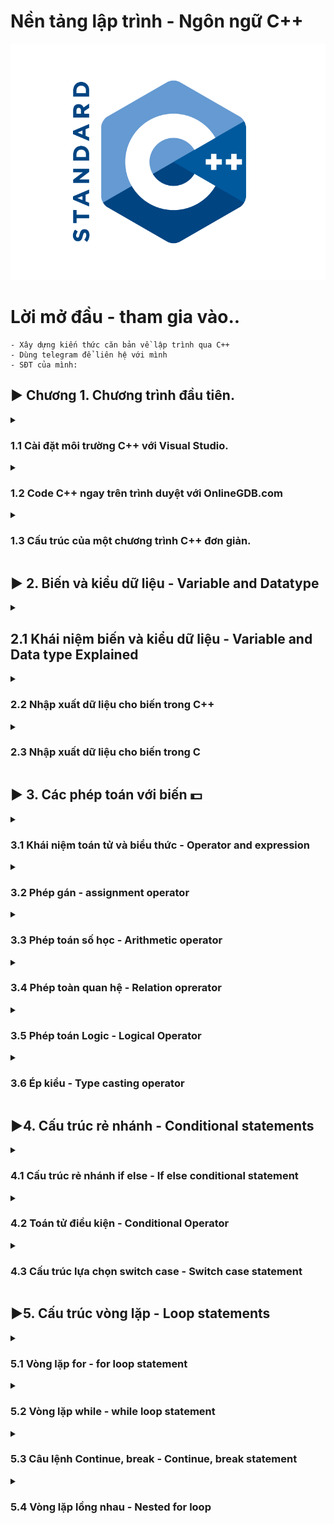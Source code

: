 # Nền tảng lập trình - Ngôn ngữ C++
![Alt text](image.png)

# Lời mở đầu - tham gia vào.. 

    - Xây dựng kiến thức căn bản về lập trình qua C++
    - Dùng telegram để liên hệ với mình
    - SĐT của mình:

## ▶ Chương 1. Chương trình đầu tiên.

<details>
<summary>
<h3>1.1 Cài đặt môi trường C++ với Visual Studio.</h3>
</summary>
- Cài đặt Visual Studio (bản đầy đủ hơn so với VScode).
- Chọn tích vào mục: "Desktop development with C++". Cài luôn cả môi trường C++. Tiếp tục và Install.

    ### Cách tạo project mới.

    - Create new project
    - Empty project
    - Project name - Location - Solution 
    - Thêm chương trình vào phần Source file
    - Viết code 
    - Debuger 
    - Tạo thêm project trong Solution để làm việc
</details>

<details>
<summary>
<h3>1.2 Code C++ ngay trên trình duyệt với OnlineGDB.com</h3>
</summary>

- Nếu máy của bạn cấu hình yếu và không thể chạy Visual Studio hoặc VScode 
- Bạn có thể code trên trình duyệt web: OnlineGDb.com
- Với giao diện vừa đủ dùng
- Có thể lưu lại, qua tài khoản.
</details>

<details>
<summary>
<h3>1.3 Cấu trúc của một chương trình C++ đơn giản.</h3>
</summary>
- Sau khi cài đặt IDE thì bắt đàu viết code.

<h4>Tổng quan của 1 chương trình C++.</h4>

```C++
// Thư viện: liệt kê thư viện chứa các hàm sẽ dùng trong chương trình.
// input output stream: Luồng vào ra của chương trình
#include <iostream>

// thành phần bắt buộc của chương trình - hay là chương trình chính
int main() 
{
    // Nội dung chương trình: là các câu lệnh (statement or Instruction)
    /*  
    *   "std::cout<<" : đây là cú pháp(Syntax) của 1 *   câu lệnh. cần ghi nhớ thuộc lòng.
    *   "std" (standard library): là tên bộ chức năng thư viện chuẩn có sẵ trong ngôn ngữ C++
    *   "cout" (character out) là một hàm cụ thể
    *   Có thể hiểu công cụ "cout" nằm trong bộ công cụ std.
    *   "::" và "<<" là kí hiệu để dùng công cụ
    *   "\n" là kí hiệu xuống dòng
    */
    std::cout << "Hello world!\n";
   

    /*
    *   Lệnh này là trả về giá trị cho hàm main 
    *   Không có cũng ko lỗi, nhưng CẦN PHẢI CÓ để đảm bảo cấu trúc của chương trình
    */
    return 0;
    
}
```
Muốn bỏ qua dòng "std::" thì thêm lệnh này sau khi nhập tất cả các thư viện
```c++
// Dây là cú pháp thêm thư viện, có thể kết thúc bằng dấu ";" nhưng đó là thừa và ko cần thiêt 
#include <iostream>; 

// chú ý đây là 1 lệnh, khỏng phải hàm, biến,...phải có dấu ";"
using namespace std; 
```
</details>





## ▶ 2. Biến và kiểu dữ liệu - Variable and Datatype
<details>
  <summary>
    <h2>2.1 Khái niệm biến và kiểu dữ liệu - Variable and Data type Explained </h2>
  </summary>
  <h3>Biến là:</h3>
  - Đối tượng chiếm một vùng nhớ xác định
  - Dùng để lưu trữ giá trị nào đó
  <h3>Variable Explained:</h3>
  - abc
  <h3>Kiểu dữ liệu là:</h3>
  - Tập hợp của các loại giá trị mà có thể khởi tạo cho một biến 
  <h3>Data type exlained:</h3>
  - abc
</details>




<details>
  <summary>
    <h3>2.2 Nhập xuất dữ liệu cho biến trong C++</h3>
  </summary>
  Luồng dữ liệu vào và ra trong C++:
  gồm có các kiểu sau:

  - Số (nguyên, thực) trên 1 dòng, kết thúc bằng phím "space" hoặc "enter"

  - Kí tự, chuỗi kí tự, trên 1 dòng, kết thúc bằng phím "space" hoặc "enter"
  
  <h4> Lưu ý: </h4>  
  
  - Chuỗi kí tự có dấu cách "space" (dùng thêm thư viện string ); 
  
  - Dùng câu lệnh: 
  
  ```C++
  getline(cin,bien_string);
  ```
  - Nếu trước đó đã nhập gì đó bằng lệnh "cin" và bấm enter thì trong bộ nhớ tạm còn kí tự enter. Phải dùng lệnh sau để fix lỗi này.
  
  ```
  cin.ignore();
  ```
  Nếu trước đó ko nhập gì thì KHÔNG được dùng lệnh cin.ignore() vì sẽ sinh ra lỗi chờ vùng nhớ, mất kí tự đầu tiên của chuỗi

Chương trình ví dụ:
```C++

#include <iostream>
#include <string>
using namespace std;

int main()
{
  int tuoi = 0;
  string ho_ten = "";
  string que_quan = "";

  cout << "Nhap ten: ";
  // Dùng hàm getline() để nhập chuỗi có dấu cách bên trong
  getline(cin,ho_ten);

  // Luông dữ liệu ra
  cout << "Nhap tuoi";
  // Nhập dữ liệu vào Luồng dữ liệu vào
  cin >> tuoi;

  cout << "Nhap que quan: ";
  // Chú ý loại bỏ enter ở lệnh cin trên
  cin.ignore();
  getline(cin,que_quan)
  cout <<"Toi nam nay: " << tuoi <<" tuoi";
  return 0;
}

```
</details>




<details>
  <summary>
    <h3>2.3 Nhập xuất dữ liệu cho biến trong C</h3>
  </summary>

Cách thức nhập xuất dư liệu trong C khác một chút so với C++ về các hàm đưa dữ liệu vào luồng In - Out

<h4>Hàm xuất dữ liệu:</h4>

printf("[Nội dung]...[các đặt tả]", [danh sách đối số]) : xuất 1 luồng kí tự ra màn hình
<h4>Hàm nhập dư liệu</h4>
scanf("[Các đặc tả]", [địa chỉ tham số ]) : Nhập 1 luồng kí tự vào 


<h4>Lưu ý: khi làm việc với chuỗi trong ngôn ngữ C</h4>

- Muốn khởi tạo chuỗi kí tự trong C thì phải nhập qua mảng
- Dùng đặc tả: %s
- Lưu khi chuỗi có chứa dấu cách (VD "Kien Nguyen") thì nhập theo cách thông thường sẽ gây ra sai sót.

- Đây là cách đúng để khai báo kiểu dữ liệu chuỗi trong C
- Lưu ý chuỗi này kết thúc bằng kí tự: null là "\0" sẽ tự thêm vào ở cuối chuỗi
- Nên muốn lưu chuỗi 10 kí tự phải khai báo chuỗi 11 kí 

```C
char chuoiKitu[] = ""
```

Ví dụ 1: In ra màn hình chuỗi đã được khai báo sẵn

```C
char ho_ten[30] = "Kien Nguyen"n;
// Để xuất chuỗi làm như sau
sprintf("Ho va ten: %s",ho_ten);
```

Ví dụ 2: Nhập chuỗi "KHÔNG CÓ" - "CÓ" có dấu cách
```C
// khai báo chuỗi rỗng: dùng cách khai báo mảng và dấu ""
char ten[10] = ""; 

// khai báo biến chuỗi có dấu cách
char ho_ten[20] = "";

// Nhập dữ liệu cho bien ten
// Việc nhập kế thúc khí gặp dấu cách space hoặc xuống dòng enter
scanf("%s", &ten);

// Nhập dữ liệu cho biến ho_ten
// Việc nhập chỉ kết thúc khi gặp phím enter 
scanf("%[^\n]s",ho_ten);
```

Ví dụ 3: tổng hợp 
```C
#include "stdio.h"
int main()
{
  // biến lưu Họ và tên
  char hoTen = "";
  // biến tuoi : Biến số nguyên 
  int tuoi = 0;
  // biến xếp loại
  char xepLoai[] = ""

  //Nhập xuất họ và tên
  printf("Hay nhap ho va ten: ");
  scanf("%[^\n]s",&hoTen);

  // Nhập tuổi
  printf("\nNhap tuoi: ");
  scanf("%d",&tuoi);

  //Lệnh xóa 1 kí tự trong bộ nhớ đệm 
  getchar();

  // Nhập xếp loại
  printf("\nNhap xep loai: ");
  // cần có lệnh xóa bộ nhớ đệm trước đó
  scanf("%c",&xepLoai)

  // Xuất dữ liệu vừa nhập
  printf("%s\n %d tuoi\nXep loai: %s",hoTen,tuoi,xepLoai);

  return 0;
}
```
</details>





## ▶ 3. Các phép toán với biến :dollar: 

<details>
  <summary>
    <h3>3.1 Khái niệm toán tử và biểu thức - Operator and expression</h3>
  </summary>

  <h4>Nội dung chính:</h4>  

  - Ta có Variable là sự biến đổi giá trị của các biến.
  - Nó thông qua các phép toán(+,-,*,/,...): được gọi là Operator(toán tử).
  - Nếu các Operator đứng đơn lẻ thì không có ý nghĩa gì cả.
  - Chúng cần có các Variable hoặc các con số đứng cùng, được gọi là Operand(toán hạng).
  - Lúc này chúng đứng cùng nhau(Operator, Operand) ta có được Expression(biểu thức).

  ```c++
  #include <iostream>
  int main()
  {
    int a = 1; // Biến a được gán giá trị 1 qua toán tử "="
    int b = 2; // Tương tự cho biến b
    cout << a * b + 15; // a*b+15 = 17 | giá trị này được đưa vào luồng cout để đưa ra màn hình (cout trong thư viện iostream)
    return 0;
  }
  ```
  Phép toán có thể biểu diễn bằng kí hiệu (+,-,*,/,...) hiệu hoặc "chuỗi kí tự" hiểu đơn giản là hàm

  ```c++
  cout << sizeof(int_variable) // 4 byet 
  ```
  Số toàn hạng tham gia vào phép toán đó:
  - Có thể có 1 hoặc 2 toán hạng (operand) được dùng khi dùng 1 toán tử(operator).
  
  Độ ưu tiên - Precedent:
  - Sẽ có thứ tự thực hiện giữa các toán tử.

  Thứ tự thực hiện - Associativity:
  - Từ trái sang phải hay từ phải sang trái
  - Ví dụ với phép "+" sẽ làm việc với toán hạng bên tay phải trước

  ```C++
  // 3*4 sẽ được thực hiện trước, sau đó 1*2  rồi 2 + 12 
  cout << 1*2 + 3*4;
  
  ```
</details>




<details>
  <summary>
    <h3>3.2 Phép gán - assignment operator</h3>
  </summary>
  <h4>Nội dung chính:</h4>
  Phép gán - assignment operator.
  Biểu diễn: "=".

  Đặc điểm
  - Gán 1 giá trị nào đó cho 1 biến.
  - Số toán hạng tham gia vào phép gán là: 2.
  - Thứ tự ưu tiên của phép gán sau các phép toán(+,-,*,/,...).
  - Gáng giá trị bên phải sang biến bên trái.

  ```c++
  #include <iostream>
  int main()
  {
    int x; // Khai báo
    x = 10; // Khởi tạo giá trị - gán giá trị 10 cho x
    int y = 2; // Khaoi báo và khởi tạo 
    return 0;
  }
  ```

  Biến constant: chỉ được gán 1 lần duy nhất 
  Cú pháp:

  ```C++
  const int z = 100;
  ```

  ```C++
  int a = 1;
  int b = 2;
  // lưu ý : (a = b = 5) là một biểu thức expression - nên tương tự như biểu thức bình thường, ko phải hàm gì cả
  cout << (a = b = 5) << '\n'; 
  cout << x << '\n' << y << '\n';
  /*Kết quả là:
  5
  5
  5
  */
  ```

</details>


<details>
  <summary>
    <h3>3.3 Phép toán số học - Arithmetic operator</h3>
  </summary>

  <h4>Nội dung chính:</h4>
  
  - Các phép toán cơ bản trong toán học(+, -, *, /, %, ++, --) đều có trong lập trình.
   
  ```C++
  #include <iostream>
  int main()
  {
    // Phép cộng dùng toán tử "+"
    int x = 5 + 6;
    // Phép trừ dùng toán tử "-"
    int y = x - 1; 
    // Phép chia lấy phần nguyên dùng toán tử "/"
    int z = x * 2; 
    
    /* 
    * Trong lập trình thì phép chia là phép toán có nhiều hướng thực 
    * hiện, Nên cần chú ý khi thực hiện phép chia.
    */
    // Phép chia lấy phần nguyên dừng toán tử "/" 
    int i = 15 / 2; 
    //  Phép chia lấy phần dư dừng toán tử "%"
    int i = 15 % 2; // KQ: 1 

    /*
    * Vậy là sao để chia để nhận được kế quả số thực:
    * - Viết biểu thức dưới dạng số thự (VD: 10.0, 3.3,..)
    * - Biến nhận là kiểu số thực
    */
    float j = 15.0 / 2; 
    // Lưu ý biến số thực KHÔNG CÓ chia lấy phần dư
    // Không được chia cho số 0

    // Phép toàn tự tăng và tự giảm /
    // Kí hiệu: "a++" | "++a" | "a--"| "--a"| 
    // Kí hiệu: "a += b" | "a -= b" | "a *= b" | "a /=b" 
    int a = 0;
    a++; // Sau khi câu lệnh kết thúc bằng dấu ";" thì biến a mới tăng 1 đơn vị. 
    ++a; // Tăng ngay khi câu lệnh được thực hiện.
    
    /*
    * Phép toàn ưu tiên
    * Cú pháp: "( a + b ) * c"
    */
    int q = (1+2)*3;

    return 0;
  }
  ```
  <h4>Thư viện toán học</h4>

  Thư viện toán học - math library. Có các hàm cơ bản sau:
  Đây là phép toán được biểu diễn bằng chuỗi kí tự đã được nhắc ở các bài trước. Hay có thể gọi là hàm.

  - Hàm căn bặc 2 - sqrt(a) stand for "square root" 
  - Hàm mũ 2 - pow(a,b) stand for "power"
  - Hàm trị tuyệt đối - abs(a) - stand for "absolute"
  ```C++
  #include <iostream>
  #include <math.h> // Tại sao có chữ ".h"? Vì đây là thư viện của lập trình C 
  #include <cmath> // hoặc có thể viết NTN

  using namespace std;
  int main()
  {
    int x = 9;
    // In ra căn bậc 2
    cout << sqrt(x);
    // Đây là in ra x^4 . Dùng cho mũ lớn để giảm số lượng code.
    cout << pow(x,4);
    //In ra trị tuyệt đối  
    cout << abs(x);
    return 0;
  }
  
  ```
  <h4>Phép toàn cộng kí tự</h4>
  
  ```C++
  char x = 'A'; // Lưu trong bộ nhớ MT là một số nguyên nằm trong mã Asci
  cout << x; // KQ: 65
  cout << (x+1); // KQ: 66
  ```      
</details>



<details>
  <summary>
    <h3>3.4 Phép toàn quan hệ - Relation oprerator</h3>
  </summary>
  <h4>Nội dụng chính:</h4>
  
  - Phép toàn quan hệ hay còn gọi là phép toán so sánh - Relation Operator
  - Các kiểu so sánh có thể có là:
    <, >, ==, <=, >=, !=
  - Gía trị trả về của một biểu thức so sánh là một giá trị Bool (đúng - sai) 1 hoặc 0.

Chương trình minh họa:
```C++
#include <iostream>
using namespace std;
int main()
{

  int x = 1;
  // Đây là 1 biểu thức so sánh - kết quả: SAI, giá trị trả về là "0"
  x < 1; 
  // In ra màn hình giá trị trả về là "0"
  cout << (x<1);
  // Còn đây là biểu thức đúng và có giá trị trả về là "1"
  cout << (x>0);
  return 0;
}
```
</details>



<details>
  <summary>
    <h3>3.5 Phép toán Logic - Logical Operator</h3>
  </summary>
  <h4>Nội dung chính:</h4>

  - Kết quả của các phép toàn logical chỉ có "đúng" hoặc "sai". Tức là kết quả của biểu thức có kiểu ```bool```.
  - Các biến ```bool``` có thể: cộng, trừ, nhân, chia với nhau. Nhưng đừng làm như thế nếu bạn là lập trình viên chuyên nghiệp.
  - Trong thực tế đây là các thao tác với các biến logical ```bool```: phép nhân(AND), phép cộng (OR), phép đảo (NOT). Kí hiệu: ```&& || !```
  - Thứ tự ưu tiên của các phép toàn Logical: 
      1. ```!```
      2. ```&&```
      3. ```||```



  ```C++
  // Cộng trừ nhân chia - theo kiểu người nhà quê 
  bool a = 1, b = 0;
  bool nhaQue = a*b; // Đúng không báo lỗi nhưng đừng làm thế 

  // Đây là ví dụng minh họa các phép toàn logical operator hoạt động ntn.
  
  #include <iostream>
  using namespace std; 
  int main()
  {
    bool a = true; // 1
    bool b = true; // 1
    // Phép toán AND - Phép và - là phép nhân số nhị phân, kí hiệu: &&
    bool c = a&&b; // 1&&1 = 1*1 = 1 
    // Phép toán OR - phép hoặc - là phép cộng hai số nhị phân, kí hiệu: ||
    bool d = a||b; // 1||1 = 1+1 = 1 
    // Phép toán NOT - phép toán đảo - là đảo giá trị của 1 số nhị phân, kí hiệu: !
    bool e = !a; // !1 = 0
    return 0;
  }
  ```         
</details>





<details>
  <summary>
    <h3>3.6 Ép kiểu -  Type casting operator</h3>
  </summary>
  <h4>Nội dung chính:</h4>
  
  - Ép kiểu là chuyển đổi kiểu dữ liệu.
  - Đối với các kiểu dữ liệu nguyên thủy (primitive Variable): bool, char, int, float, double,...Thường thì không cần phải ép kiểu tường minh mà sẽ được C++ ép kiểu tự động.
  - Các kiểu dữ liệu mở rộng: array, string, struct, class,...Không có  ép kiểu tự động, cần phải được DEV ép kiểu tường mình để tránh lỗi vì kiễu dữ liệu trên phức tạp
  
  Cú pháp ép kiểu tường minh:
  ```C++
  int a = 1998;
  float b = (float)a;
  ```

  Chương trình minh họa chi tiết:
  ```C++
  #include <iostream>
  #include <string>
  using namespace std;
  int main()
  {
    // CÁC KIỂU DỮ LIỆU NGUYÊN THỦY 
    // float -> int
    float x = 1.5;
    cout << (int)x; // KQ = 1

    int y = 1;
    cout << (float)y; //KQ = 1.00000

    int z = 65;
    cout << (char)z; // in ra A

    // char -> int
    char j = 'A';
    cout << (int)j; // in ra 65
    // Ví dụ ép kiểu tự động 
    float so_thuc = 1.5;
    int bien_so_nguyen = so_thuc; // Vì gáng 1 số thực vào biến số nguyên
    cout << bien_so_nguyen; // KQ = 1 đã tự động ép kiểu


    // Đối với các kiểu dữ liệu mở rộng được ép kiểu bằng HÀM chuyên ép kiểu cho nó

    string s = "123.456"; // chuỗi kí tự 123 ko phải số 123
    // SAI - không phải kiểu dữ liệu nào cũng ép kiểu được
    int q = (int)s; // SAI
    // Nếu muốn ép kiểu cho câu lệnh trên thì cần tạo 1 hàm riêng để ép
    
    int q = stoi(s); // string to interger lấy tất cả các số đầu tiên đến khi gặp dấu . hoặc chữ này đó
    int k = stof(s);

    // Số ép thành chuỗi
    int bien_so = 1998;
    string bien_chuoi = to_string(bien_so); // bien_chuoi = "1998"

  }

  ```  
</details>

## ▶4. Cấu trúc rẻ nhánh - Conditional statements

<details>
  <summary>
    <h3>4.1 Cấu trúc rẻ nhánh if else - If else  conditional statement</h3>
  </summary>
  <h4>Nội dụng chính:</h4>

  - Thế nào là cấu trúc rẻ nhánh (hay cấu trúc điều khiển, hay câu điều kiện, hay if else)? Hiểu đơn giản là nếu thỏa mãn điều kiện thì sẽ làm điều gì đó.
  - Có thể dùng if else lồng nhau để xử lí chi tiết vấn đề.
  - Trong câu điều kiện If else nếu 1 đk đúng thì sẽ ko làm việc với các điều kiện còn lại, đây cũng là 1 điều cần lưu ý để tránh việc sót các điều kiện khi tạo ra 1 câu điều kiện. 
  - Có nhưng trường hợp không bặt buộc phải có else hoặc if else.
  - Chú ý: Có nhiều kiểu câu điều kiện có thể xảy ra nhưng đây là 4 kiểu chính. Cần phải lưu ý. 

  ```C++
  // 1. Đây là câu lệnh: if
  if(dieu_kien)
  {
    // Các câu lệnh
  }

  // 2. Đây là câu lệnh if else
  if(dieu_kien)
  {
    // Các câu lệnh
  } 
  else
  {
    // Câu lệnh
  }

  // 3. Đây là câu: if() else if() else()
  if (dk_1)
  {
    //...
  } 
  else if(dk_2)
  {
    //...
  }
  else // CÁC ĐK CÒN LẠI
  {
    //...
  }

  //4. Đây là if eles lồng nhau

  if(dk_1)
  {
    if(dk_2)
    {
        //...
    }
    else
    {
        //...
    }
  }
  else 
  {
    //...
  }   
  ``` 

  <h4>Chương trình ví dụ:</h4>

  ```C++
  #include <iostream>
  using namespace std; 
  int main()
  {

    // VD cho câu điều kiện if else đơn giản
    bool catched = 1;
    if(catched)
    {
        cout << "CM dính bẫy rồi!"
    } else
    {
        cout << "May quá!"    
    }

    // VD if else lồng nhau
    int tuoi = 19;
    if(tuoi >= 18)
    {
        cout >> "\nDu tuoi di tu.";
    } 
    else if(tuoi >= 15 && tuoi<18)
    {
        cout << "Chua du tuoi di tu, co the dua vao trai giao duong."
    } 
    else 
    {
        cout << "Chua du tuoi di tu. Nhac nho, canh cao!";
    }
  }
  ```
</details>





<details>
  <summary>
    <h3>4.2 Toán tử điều kiện - Conditional Operator</h3>
  </summary>

  <h4>Nội dung chính:</h4> 
  - Điểm khác biệt so với câu điều kiện if else là: KHÔNG cần khối lệnh 
  - Chỉ cần 1 câu lệnh cho phép rẻ nhánh
  - Nó là 1 biểu thức trả về giá trị cụ thể (cần lưu ý), vì thế có thể đưa nó vào luồng output ```cout``` để in ra màn hình.
  - Độ ưu tiên, nếu không rõ chỉ cần chú ý thì cứ đưa vào cặp ngoặc tròn
  - Vậy khi nào nên dùng loại toán tử này: đối với các điều kiện đơn giản.

  Cú pháp:
  ```C++
  // nếu điều kiện đúng thực hiện return_value_A nếu không thực hiện return_value_B
  dieu_kien? <return_value_A> : <return_value_B>
  ```

  <h4>Chương trình ví du:</h4>
  ```C++
  #include <iostream>
  using namespace std;
  int main()
  {
    int tuoi = 16;
    //Đưa vào luồng output được vì đây là dữ liệu trả về.
    cout << ((tuoi >= 18)? "Da du tuoi di tu" : "Chua du tuoi di tu");
    return 0;
  }
  ```
  
</details>




<details>
  <summary>
    <h3>4.3 Cấu trúc lựa chọn switch case - Switch case statement </h3>
  </summary>
  <h4>Nội dung chính:</h4> 
  
  - Các hoạt động khác if else một chút.
  - Switch case là một trường hợp của if else, được tạo ra để viết gắn gọn chương trình.
  - Chuyên dụng để kiểm tra các biến số nguyên hoặc kí tự (tránh các biến constant hoặc các biến đặt biệt).
  - Với cấu trúc này cũng khá tính linh hoạt có thể kế hợp với cấu trúc điều kiện khác và các câu lệnh ```break, contiune, goto,..``` để tạo ra các chương trình nâng cao hơn (rất hay).

  Cú pháp:
    ```C++
    switch(tham_so_sanh_bang) // đưa 1 tham số so sánh bằng vào đay
    {
        case x1: // với x là 1 kí tự so sánh với tham số trên 
        {
            // Các câu lệnh cần thực hiện
            break; //bắt buộc phải có
        }
        case x2:
        {
            break;
        }
    }

    <h4>Chương trình mẫu:</h4>

  ```C++
  #include <iostream>
  #include <string>

  using namespace std;
  int main()
  {
    // Ví dụ với IF ELSE
    int month = 0
    string s = "";

    if (month == 1)
    {
        s = "January";
    }
    else if (month == 2)
    {
        s = "Febuary";
    }
    else if (month == 3)
    {
        s = "MarCH";
    } // TƯỞNG TỰ CHO CÁC THÁNG SAU
    cout << s;

    // VD switch case
    switch(month)
    {
        case 1:
            s = "January";
            break;
        case 2:
            s = "Febuary";
            break;
        case 3:
            s = "March"
            break;
    }
    cout << s;
    return 0;
  }

  ```   
</details>


<h2> ▶5. Cấu trúc vòng lặp - Loop statements </h2>

<details>
    <summary>
        <h3>5.1 Vòng lặp for - for loop statement</h3>
   </summary>
   Vòng lặp là gì?
Thực hiện câu lệnh lặp đi lặp lại nhiều lần

Cú pháp:
```C++
    /*
    for(biến đếm; điều kiện thực hiện; tự tăng biến đếm)
    {
        các câu lệnh cần lặp
    }
    */
    for(int i = 0; i <5; i++)
    {
        cout << "Hello world!";
    }
```

Ví dụ: 
```C++
#include <iostream>
using namespace std;
int main()
{
    // Viết tay các câu lệnh giống nhau nhiều lần
    cout << "Tôi tên là Nguyễn Trung Kiên, tôi muốn thành công và hạnh phúc.\n";
    cout << "Tôi tên là Nguyễn Trung Kiên, tôi muốn thành công và hạnh phúc.\n";
    cout << "Tôi tên là Nguyễn Trung Kiên, tôi muốn thành công và hạnh phúc.\n"; 
    cout << "Tôi tên là Nguyễn Trung Kiên, tôi muốn thành công và hạnh phúc.\n"; 
    cout << "Tôi tên là Nguyễn Trung Kiên, tôi muốn thành công và hạnh phúc.\n"; 
    cout << "Tôi tên là Nguyễn Trung Kiên, tôi muốn thành công và hạnh phúc.\n"; 
    cout << "Tôi tên là Nguyễn Trung Kiên, tôi muốn thành công và hạnh phúc.\n"; 

    // Dùng vòng lặp for để làm điều tương tự 30 lần
    for(int i = 0; i<30; i++) // i mean "index: số thứ tụ" or "interate: lập lại"  
    {
        cout << "Tôi tên là Nguyễn Trung Kiên, tôi muốn thành công và hạnh phúc.\n";
    }

    //Các cách viết có thể dùng khi lập trình với for
    // Biến đếm nằm bên ngoài for
    int j = 0;
    for(; j<5; j++)
    {
        cout << "Bien dem nam ben ngoai vong lap for";
    }

    // VỌNG LẶP KO CÓ ĐK DỪNG
    for(int i = 0; ; i++)
    {
        cout << "bien dem: " << i << '\n' ;
    }
    //Vòng lặp vô hạn
    for(;;)
    {
        cout << "Vong lap vo han";
    }
}
```   
</details>





<details>
    <summary>
        <h3>5.2 Vòng lặp while - while loop statement</h3>
   </summary>
   
   <h4>Vòng lặp while là: </h4>

- Dùng khi KHÔNG BIẾT TRƯỚC số lần lặp
- Về bản chất cũng là vòng lặp giống như for, và có thể thay thế cho nhau. Nhưng 2 cách này đều có ưu nhược điểm riêng
- Có rất nhiều cách viết vòng lặp, có thể linh hoạt trong các viết
Cú pháp:
```C++
/*
    (Khai báo biến đếm bên ngoài)
    int i = 0;
    while(1 điều kiện)
    {
        (các câu lệnh)
        (lệnh tăng hoặc giảm)
    }
*/
int i = 0;
while(i < 100)
{
    cout << "Nguyen Trung Kien\n";
    i++
}
``` 

Tương tự như while() thì do{}while() là giống nhau mọi thứ chỉ trừ ở 1 điểm

```C++
do
{
    // các câu lệnh
}while(dieu_kien_dung)

``` 
Là các lệnh sẽ được thực hiện ít nhất một lần.

</details>





<details>
    <summary>
        <h3>5.3 Câu lệnh Continue, break - Continue, break statement</h3>
   </summary>
   <h4>Hai phép lệnh continue và break điều khiển vòng lặp như thế nào: </h4>

Chú ý: ```continue``` chỉ dùng với for, while và switch case.
- Lệnh  ```continue``` cho phép bỏ qua tất cả các lệnh phía dưới để đi đến đầu vòng lặp tiếp theo.
- Lệnh ```break``` cho phép thoát ra khỏi vòng lặp

Vi dụ:    
```C++
for(int i = 0; i< 10; i++)
{   
    cout << "di lam";
    continue;
    cout << "di vong vong";
}
```

Chỉ có tác dụng với for()
```C++
//VD bỏ qua việc đi làm thêm vào ngày chẵn
for(int i = 0; i <=10; i++)
{
    if(i%2==0)
    {
        continue;
    }
    cout << "di lam them\n";
}
```

VD lệnh break, khi không có điều kiện duy trì

```c++
for(int i = 2;; i++)
{
    if(i == 7)
    {
        break;
    }
    cout << "Di lam cham chi vao thu " << i << '\n';
}
```
   
</details>





<details>
    <summary>
        <h3>5.4 Vòng lặp lồng nhau - Nested for loop</h3>
   </summary>

   <h4>Nội dung chính:</h4>

- Vòng lặp lồng nhau là bên trong một vòng lặp có một vòng lặp khác
- ```continue``` và ```break``` chỉ tác động vào vòng lặp gần nhất chứa nó.

```C++
#include<iostrem>
using namespace std;
int main()
{
    for(int i = 0; i < 10; i++)
    {
        cout << "Tuan thu " << i;
        for(int j = 1; j < 8; j++)
        {
            cout << "Di lam ngay thu: " << j;
        }
    }
    return 0;
}
```

Bài tập vẽ hình dùng vòng lặp nested loop
```C++
// Vẽ hình vuông
#include <iostream>
using namespace std;
int main()
{
    int n;
    cout >> "Nhap do dai canh hinh vuong: ";
    cin >> n;

    for(int i = 0; i < 4; i++)
    {  
        for(int j = 0; j < 4; j++);
        {
            cout << "* ";
        }
        cout << '\n';
    }   
    return 0;
}

```
   
</details>


